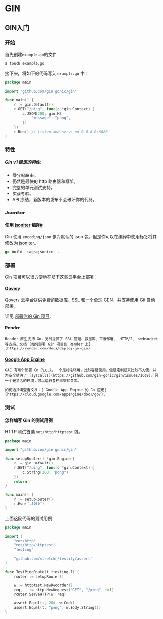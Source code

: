 # GIN

## GIN入门

### 开始

首先创建`example.go`的文件

```
$ touch example.go
```

接下来，将如下的代码写入 `example.go` 中：

```go
package main

import "github.com/gin-gonic/gin"

func main() {
    r := gin.Default()
    r.GET("/ping", func(c *gin.Context) {
        c.JSON(200, gin.H{
            "message": "pong",
        })
    })
    r.Run() // listen and serve on 0.0.0.0:8080
}
```

### 特性

##### Gin v1 稳定的特性:

- 零分配路由。
- 仍然是最快的 http 路由器和框架。
- 完整的单元测试支持。
- 实战考验。
- API 冻结，新版本的发布不会破坏你的代码。

### Jsoniter

#### 使用 [jsoniter](https://github.com/json-iterator/go) 编译[#](https://learnku.com/docs/gin-gonic/1.7/jsoniter/11357#a37dda)

Gin 使用 `encoding/json` 作为默认的 json 包，但是你可以在编译中使用标签将其修改为 [jsoniter](https://github.com/json-iterator/go)。

```go
go build -tags=jsoniter .
```

### 部署

Gin 项目可以很方便地在以下这些云平台上部署：

#### [Qovery](https://www.qovery.com/)

Qovery 云平台提供免费的数据库、SSL 和一个全球 CDN，并支持使用 Git 自动部署。

详见 [部署你的 Gin 项目](https://docs.qovery.com/guides/tutorial/deploy-gin-with-postgresql/).

#### Render

```
Render 原生支持 Go，另外提供了 SSL 管理、数据库、平滑部署、 HTTP/2、 websocket 等支持。文档 [如何部署 Gin 项目到 Render 上](https://render.com/docs/deploy-go-gin).
```

#### **[Google App Engine](https://cloud.google.com/appengine/)**

```
GAE 有两个部署 Go 的方式。一个是标准环境，比较容易使用，但是定制起来比较不方便，并为安全提供了 [syscalls](https://github.com/gin-gonic/gin/issues/1639)。另一个是灵活的环境，可以运行各种框架和类库。

如何选择请查看文档：[ Google App Engine 的 Go 应用](https://cloud.google.com/appengine/docs/go/).
```

### 测试

#### 怎样编写 Gin 的测试用例

HTTP 测试首选 `net/http/httptest` 包。

```go
package main

import "github.com/gin-gonic/gin"

func setupRouter() *gin.Engine {
    r := gin.Default()
    r.GET("/ping", func(c *gin.Context) {
        c.String(200, "pong")
    })
    return r
}

func main() {
    r := setupRouter()
    r.Run(":8080")
}
```

上面这段代码的测试用例：

```go
package main

import (
    "net/http"
    "net/http/httptest"
    "testing"

    "github.com/stretchr/testify/assert"
)

func TestPingRoute(t *testing.T) {
    router := setupRouter()

    w := httptest.NewRecorder()
    req, _ := http.NewRequest("GET", "/ping", nil)
    router.ServeHTTP(w, req)

    assert.Equal(t, 200, w.Code)
    assert.Equal(t, "pong", w.Body.String())
}
```


